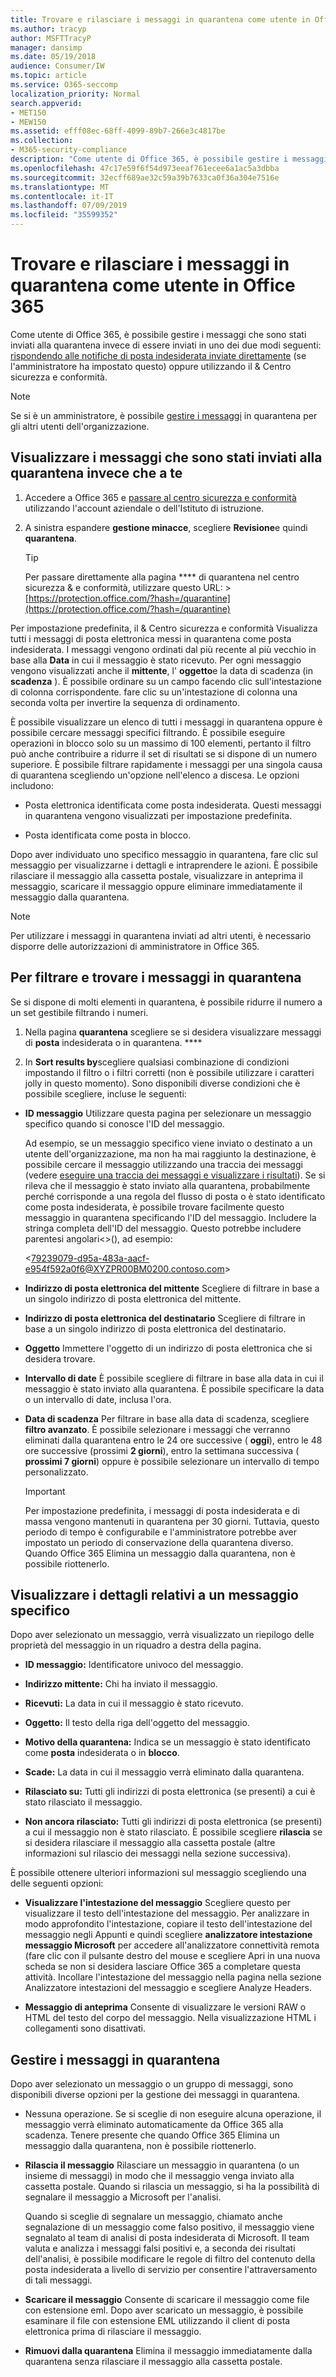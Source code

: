 ```yaml
---
title: Trovare e rilasciare i messaggi in quarantena come utente in Office 365
ms.author: tracyp
author: MSFTTracyP
manager: dansimp
ms.date: 05/19/2018
audience: Consumer/IW
ms.topic: article
ms.service: O365-seccomp
localization_priority: Normal
search.appverid:
- MET150
- MEW150
ms.assetid: efff08ec-68ff-4099-89b7-266e3c4817be
ms.collection:
- M365-security-compliance
description: "Come utente di Office 365, è possibile gestire i messaggi in quarantena per la posta indesiderata in uno dei due modi seguenti: rispondendo alle notifiche di posta indesiderata inviate direttamente (se l'amministratore ha configurato questa funzionalità) oppure utilizzando la funzionalità di &amp; quarantena della posta indesiderata nella conformità alla sicurezza Centro."
ms.openlocfilehash: 47c17e59f6f54d973eeaf761ecee6a1ac5a3dbba
ms.sourcegitcommit: 32ecff689ae32c59a39b7633ca0f36a304e7516e
ms.translationtype: MT
ms.contentlocale: it-IT
ms.lasthandoff: 07/09/2019
ms.locfileid: "35599352"
---
```

# <a name="find-and-release-quarantined-messages-as-a-user-in-office-365"></a>Trovare e rilasciare i messaggi in quarantena come utente in Office 365

Come utente di Office 365, è possibile gestire i messaggi che sono stati inviati alla quarantena invece di essere inviati in uno dei due modi seguenti: [rispondendo alle notifiche di posta indesiderata inviate direttamente](use-spam-notifications-to-release-and-report-quarantined-messages.md) (se l'amministratore ha impostato questo) oppure utilizzando il &amp; Centro sicurezza e conformità. 
  
> [!NOTE]
> Se si è un amministratore, è possibile [gestire i messaggi](manage-quarantined-messages-and-files.md) in quarantena per gli altri utenti dell'organizzazione. 
  
## <a name="view-messages-that-were-sent-to-quarantine-instead-of-to-you"></a>Visualizzare i messaggi che sono stati inviati alla quarantena invece che a te

1. Accedere a Office 365 e [passare al centro sicurezza e conformità](go-to-the-securitycompliance-center.md) utilizzando l'account aziendale o dell'Istituto di istruzione. 
    
2. A sinistra espandere **gestione minacce**, scegliere **Revisione**e quindi **quarantena**.
    
    > [!TIP]
    > Per passare direttamente alla pagina **** di quarantena nel centro sicurezza &amp; e conformità, utilizzare questo URL: >[https://protection.office.com/?hash=/quarantine](https://protection.office.com/?hash=/quarantine)
  
Per impostazione predefinita, il &amp; Centro sicurezza e conformità Visualizza tutti i messaggi di posta elettronica messi in quarantena come posta indesiderata. I messaggi vengono ordinati dal più recente al più vecchio in base alla **Data** in cui il messaggio è stato ricevuto. Per ogni messaggio vengono visualizzati anche il **mittente**, l' **oggetto**e la data di scadenza (in **scadenza** ). È possibile ordinare su un campo facendo clic sull'intestazione di colonna corrispondente. fare clic su un'intestazione di colonna una seconda volta per invertire la sequenza di ordinamento. 
  
È possibile visualizzare un elenco di tutti i messaggi in quarantena oppure è possibile cercare messaggi specifici filtrando. È possibile eseguire operazioni in blocco solo su un massimo di 100 elementi, pertanto il filtro può anche contribuire a ridurre il set di risultati se si dispone di un numero superiore. È possibile filtrare rapidamente i messaggi per una singola causa di quarantena scegliendo un'opzione nell'elenco a discesa. Le opzioni includono:
  
- Posta elettronica identificata come posta indesiderata. Questi messaggi in quarantena vengono visualizzati per impostazione predefinita.
    
- Posta identificata come posta in blocco.
    
Dopo aver individuato uno specifico messaggio in quarantena, fare clic sul messaggio per visualizzarne i dettagli e intraprendere le azioni. È possibile rilasciare il messaggio alla cassetta postale, visualizzare in anteprima il messaggio, scaricare il messaggio oppure eliminare immediatamente il messaggio dalla quarantena.
  
> [!NOTE]
> Per utilizzare i messaggi in quarantena inviati ad altri utenti, è necessario disporre delle autorizzazioni di amministratore in Office 365. 
  
## <a name="to-filter-and-find-quarantined-messages"></a>Per filtrare e trovare i messaggi in quarantena

Se si dispone di molti elementi in quarantena, è possibile ridurre il numero a un set gestibile filtrando i numeri.
  
1. Nella pagina **quarantena** scegliere se si desidera visualizzare messaggi di **posta** indesiderata o in quarantena. **** 
    
2. In **Sort results by**scegliere qualsiasi combinazione di condizioni impostando il filtro o i filtri corretti (non è possibile utilizzare i caratteri jolly in questo momento). Sono disponibili diverse condizioni che è possibile scegliere, incluse le seguenti:
    
  - **ID messaggio** Utilizzare questa pagina per selezionare un messaggio specifico quando si conosce l'ID del messaggio. 
    
    Ad esempio, se un messaggio specifico viene inviato o destinato a un utente dell'organizzazione, ma non ha mai raggiunto la destinazione, è possibile cercare il messaggio utilizzando una traccia dei messaggi (vedere [eseguire una traccia dei messaggi e visualizzare i risultati](https://go.microsoft.com/fwlink/?LinkId=799737)). Se si rileva che il messaggio è stato inviato alla quarantena, probabilmente perché corrisponde a una regola del flusso di posta o è stato identificato come posta indesiderata, è possibile trovare facilmente questo messaggio in quarantena specificando l'ID del messaggio. Includere la stringa completa dell'ID del messaggio. Questo potrebbe includere parentesi angolari\<\>(), ad esempio:
    
    \<79239079-d95a-483a-aacf-e954f592a0f6@XYZPR00BM0200.contoso.com\>
    
  - **Indirizzo di posta elettronica del mittente** Scegliere di filtrare in base a un singolo indirizzo di posta elettronica del mittente. 
    
  - **Indirizzo di posta elettronica del destinatario** Scegliere di filtrare in base a un singolo indirizzo di posta elettronica del destinatario. 
    
  - **Oggetto** Immettere l'oggetto di un indirizzo di posta elettronica che si desidera trovare. 
    
  - **Intervallo di date** È possibile scegliere di filtrare in base alla data in cui il messaggio è stato inviato alla quarantena. È possibile specificare la data o un intervallo di date, inclusa l'ora. 
    
  - **Data di scadenza** Per filtrare in base alla data di scadenza, scegliere **filtro avanzato**. È possibile selezionare i messaggi che verranno eliminati dalla quarantena entro le 24 ore successive ( **oggi**), entro le 48 ore successive (prossimi **2 giorni**), entro la settimana successiva ( **prossimi 7 giorni**) oppure è possibile selezionare un intervallo di tempo personalizzato.
    
    > [!IMPORTANT]
    > Per impostazione predefinita, i messaggi di posta indesiderata e di massa vengono mantenuti in quarantena per 30 giorni. Tuttavia, questo periodo di tempo è configurabile e l'amministratore potrebbe aver impostato un periodo di conservazione della quarantena diverso. Quando Office 365 Elimina un messaggio dalla quarantena, non è possibile riottenerlo. 
  
## <a name="view-details-for-a-specific-message"></a>Visualizzare i dettagli relativi a un messaggio specifico

Dopo aver selezionato un messaggio, verrà visualizzato un riepilogo delle proprietà del messaggio in un riquadro a destra della pagina.
  
- **ID messaggio:** Identificatore univoco del messaggio. 
    
- **Indirizzo mittente:** Chi ha inviato il messaggio. 
    
- **Ricevuti:** La data in cui il messaggio è stato ricevuto. 
    
- **Oggetto:** Il testo della riga dell'oggetto del messaggio. 
    
- **Motivo della quarantena:** Indica se un messaggio è stato identificato come **posta** indesiderata o in **blocco**.
    
- **Scade:** La data in cui il messaggio verrà eliminato dalla quarantena. 
    
- **Rilasciato su:** Tutti gli indirizzi di posta elettronica (se presenti) a cui è stato rilasciato il messaggio. 
    
- **Non ancora rilasciato:** Tutti gli indirizzi di posta elettronica (se presenti) a cui il messaggio non è stato rilasciato. È possibile scegliere **rilascia** se si desidera rilasciare il messaggio alla cassetta postale (altre informazioni sul rilascio dei messaggi nella sezione successiva). 
    
È possibile ottenere ulteriori informazioni sul messaggio scegliendo una delle seguenti opzioni:
  
- **Visualizzare l'intestazione del messaggio** Scegliere questo per visualizzare il testo dell'intestazione del messaggio. Per analizzare in modo approfondito l'intestazione, copiare il testo dell'intestazione del messaggio negli Appunti e quindi scegliere **analizzatore intestazione messaggio Microsoft** per accedere all'analizzatore connettività remota (fare clic con il pulsante destro del mouse e scegliere Apri in una nuova scheda se non si desidera lasciare Office 365 a completare questa attività. Incollare l'intestazione del messaggio nella pagina nella sezione Analizzatore intestazioni del messaggio e scegliere Analyze Headers. 
    
- **Messaggio di anteprima** Consente di visualizzare le versioni RAW o HTML del testo del corpo del messaggio. Nella visualizzazione HTML i collegamenti sono disattivati. 
    
## <a name="manage-your-quarantined-messages"></a>Gestire i messaggi in quarantena

Dopo aver selezionato un messaggio o un gruppo di messaggi, sono disponibili diverse opzioni per la gestione dei messaggi in quarantena.
  
- Nessuna operazione. Se si sceglie di non eseguire alcuna operazione, il messaggio verrà eliminato automaticamente da Office 365 alla scadenza. Tenere presente che quando Office 365 Elimina un messaggio dalla quarantena, non è possibile riottenerlo.
    
- **Rilascia il messaggio** Rilasciare un messaggio in quarantena (o un insieme di messaggi) in modo che il messaggio venga inviato alla cassetta postale. Quando si rilascia un messaggio, si ha la possibilità di segnalare il messaggio a Microsoft per l'analisi. 
    
    Quando si sceglie di segnalare un messaggio, chiamato anche segnalazione di un messaggio come falso positivo, il messaggio viene segnalato al team di analisi di posta indesiderata di Microsoft. Il team valuta e analizza i messaggi falsi positivi e, a seconda dei risultati dell'analisi, è possibile modificare le regole di filtro del contenuto della posta indesiderata a livello di servizio per consentire l'attraversamento di tali messaggi.
    
- **Scaricare il messaggio** Consente di scaricare il messaggio come file con estensione eml. Dopo aver scaricato un messaggio, è possibile esaminare il file con estensione EML utilizzando il client di posta elettronica prima di rilasciare il messaggio. 
    
- **Rimuovi dalla quarantena** Elimina il messaggio immediatamente dalla quarantena senza rilasciare il messaggio alla cassetta postale. 
    

